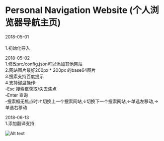 # Personal Navigation Website (个人浏览器导航主页)

2018-05-01<br/>  
 1.初始化导入
 
2018-05-02<br /> 
1.修改src/config.json可以添加其他网站<br/> 
2.网站图片最好200px * 200px 的base64图片<br/> 
3.搜索支持百度提示<br/> 
4.支持键盘操作:<br/> 
   -Esc 搜索框获取/失去焦点<br/> 
   -Enter 查询<br/> 
   -搜索框无焦点时:↑切换上一个搜索网站,↓切换下一个搜索网站,←单选左移动,→单选右移动<br/> 

2018-06-13<br/> 
 1.添加翻译支持
 

![Alt text](https://github.com/minquiers/home/blob/master/src/images/demo.png)
